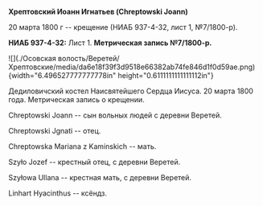 **Хрептовский Иоанн Игнатьев (Chreptowski Joann)**

20 марта 1800 г -- крещение (НИАБ 937-4-32, лист 1, №7/1800-р).

**НИАБ 937-4-32:** Лист 1. **Метрическая запись №7/1800-р.**

![](./Осовская волость/Веретей/Хрептовские/media/da6e18f39f3d9518e66382ab74fe846d1f0d59ae.png){width="6.496527777777778in"
height="0.6111111111111112in"}

Дедиловичский костел Наисвятейшего Сердца Иисуса. 20 марта 1800 года.
Метрическая запись о крещении.

Chreptowski Joann -- сын вольных людей с деревни Веретей.

Chreptowski Jgnati -- отец.

Chreptowska Mariana z Kaminskich -- мать.

Szyło Jozef -- крестный отец, с деревни Веретей.

Szyłowa Ullana -- крестная мать, с деревни Веретей.

Linhart Hyacinthus -- ксёндз.
